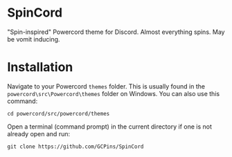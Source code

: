 # SpinCord
"Spin-inspired" Powercord theme for Discord. Almost everything spins. May be vomit inducing.

# Installation 
Navigate to your Powercord `themes` folder. This is usually found in the `powercord\src\Powercord\themes` folder on Windows. You can also use this command: 
```
cd powercord/src/powercord/themes
```
Open a terminal (command prompt) in the current directory if one is not already open and run:
```
git clone https://github.com/GCPins/SpinCord
```